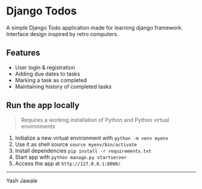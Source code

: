 # Django Todos

A simple Django Todo application made for learning django framework. Interface design inspired by retro computers.

## Features
- User login & registration
- Adding due dates to tasks
- Marking a task as completed
- Maintaining history of completed tasks

## Run the app locally
> Requires a working installation of Python and Python virtual environments
1. Initialize a new virtual environment with `python -m venv myenv`
2. Use it as shell source `source myenv/bin/activate`
3. Install dependencies `pip install -r requirements.txt`
4. Start app with `python manage.py startserver`
5. Access the app at `http://127.0.0.1:8000/`

---
Yash Jawale